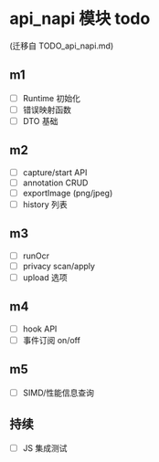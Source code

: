 # api_napi 模块 todo
(迁移自 TODO_api_napi.md)

## m1
- [ ] Runtime 初始化
- [ ] 错误映射函数
- [ ] DTO 基础

## m2
- [ ] capture/start API
- [ ] annotation CRUD
- [ ] exportImage (png/jpeg)
- [ ] history 列表

## m3
- [ ] runOcr
- [ ] privacy scan/apply
- [ ] upload 选项

## m4
- [ ] hook API
- [ ] 事件订阅 on/off

## m5
- [ ] SIMD/性能信息查询

## 持续
- [ ] JS 集成测试
